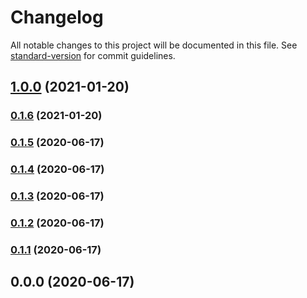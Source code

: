 # Changelog

All notable changes to this project will be documented in this file. See [standard-version](https://github.com/conventional-changelog/standard-version) for commit guidelines.

## [1.0.0](https://github.com/dezmound/catchee/compare/v0.1.6...v1.0.0) (2021-01-20)

### [0.1.6](https://github.com/dezmound/catchee/compare/v0.1.5...v0.1.6) (2021-01-20)

### [0.1.5](https://github.com/dezmound/catchee/compare/v0.1.4...v0.1.5) (2020-06-17)

### [0.1.4](https://github.com/dezmound/catchee/compare/v0.1.3...v0.1.4) (2020-06-17)

### [0.1.3](https://github.com/dezmound/catchee/compare/v0.1.2...v0.1.3) (2020-06-17)

### [0.1.2](https://github.com/dezmound/catchee/compare/v0.1.1...v0.1.2) (2020-06-17)

### [0.1.1](https://github.com/dezmound/catchee/compare/v0.1.0...v0.1.1) (2020-06-17)

## 0.0.0 (2020-06-17)
